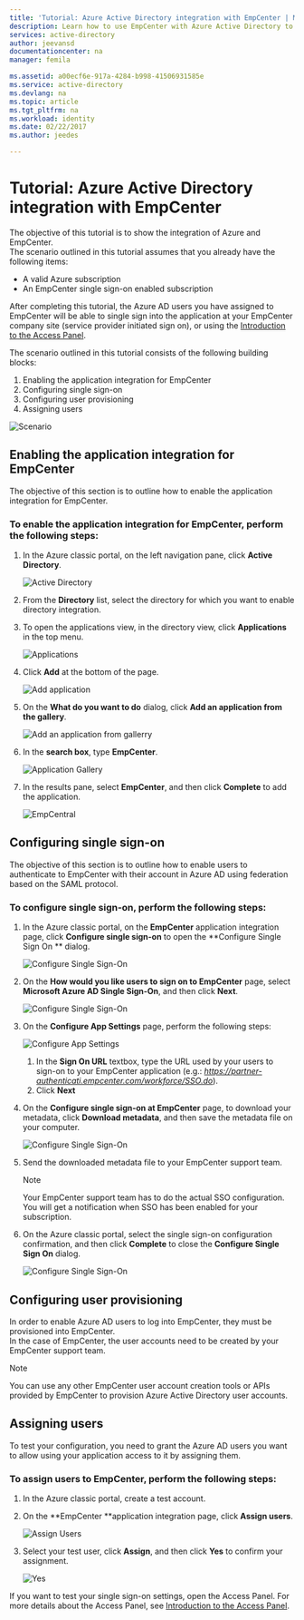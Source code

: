 ```yaml
---
title: 'Tutorial: Azure Active Directory integration with EmpCenter | Microsoft Docs'
description: Learn how to use EmpCenter with Azure Active Directory to enable single sign-on, automated provisioning, and more!
services: active-directory
author: jeevansd
documentationcenter: na
manager: femila

ms.assetid: a00ecf6e-917a-4284-b998-41506931585e
ms.service: active-directory
ms.devlang: na
ms.topic: article
ms.tgt_pltfrm: na
ms.workload: identity
ms.date: 02/22/2017
ms.author: jeedes

---
```

# Tutorial: Azure Active Directory integration with EmpCenter
The objective of this tutorial is to show the integration of Azure and EmpCenter.  
The scenario outlined in this tutorial assumes that you already have the following items:

* A valid Azure subscription
* An EmpCenter single sign-on enabled subscription

After completing this tutorial, the Azure AD users you have assigned to EmpCenter will be able to single sign into the application at your EmpCenter company site (service provider initiated sign on), or using the [Introduction to the Access Panel](active-directory-saas-access-panel-introduction.md).

The scenario outlined in this tutorial consists of the following building blocks:

1. Enabling the application integration for EmpCenter
2. Configuring single sign-on
3. Configuring user provisioning
4. Assigning users

![Scenario](./media/active-directory-saas-empcenter-tutorial/IC802916.png "Scenario")

## Enabling the application integration for EmpCenter
The objective of this section is to outline how to enable the application integration for EmpCenter.

### To enable the application integration for EmpCenter, perform the following steps:
1. In the Azure classic portal, on the left navigation pane, click **Active Directory**.
   
   ![Active Directory](./media/active-directory-saas-empcenter-tutorial/IC700993.png "Active Directory")
2. From the **Directory** list, select the directory for which you want to enable directory integration.
3. To open the applications view, in the directory view, click **Applications** in the top menu.
   
   ![Applications](./media/active-directory-saas-empcenter-tutorial/IC700994.png "Applications")
4. Click **Add** at the bottom of the page.
   
   ![Add application](./media/active-directory-saas-empcenter-tutorial/IC749321.png "Add application")
5. On the **What do you want to do** dialog, click **Add an application from the gallery**.
   
   ![Add an application from gallerry](./media/active-directory-saas-empcenter-tutorial/IC749322.png "Add an application from gallerry")
6. In the **search box**, type **EmpCenter**.
   
   ![Application Gallery](./media/active-directory-saas-empcenter-tutorial/IC802917.png "Application Gallery")
7. In the results pane, select **EmpCenter**, and then click **Complete** to add the application.
   
   ![EmpCentral](./media/active-directory-saas-empcenter-tutorial/IC802918.png "EmpCentral")
   

## Configuring single sign-on

The objective of this section is to outline how to enable users to authenticate to EmpCenter with their account in Azure AD using federation based on the SAML protocol.

### To configure single sign-on, perform the following steps:
1. In the Azure classic portal, on the **EmpCenter** application integration page, click **Configure single sign-on** to open the **Configure Single Sign On ** dialog.
   
   ![Configure Single Sign-On](./media/active-directory-saas-empcenter-tutorial/IC802919.png "Configure Single Sign-On")
2. On the **How would you like users to sign on to EmpCenter** page, select **Microsoft Azure AD Single Sign-On**, and then click **Next**.
   
   ![Configure Single Sign-On](./media/active-directory-saas-empcenter-tutorial/IC802920.png "Configure Single Sign-On")
3. On the **Configure App Settings** page, perform the following steps:
   
   ![Configure App Settings](./media/active-directory-saas-empcenter-tutorial/IC802921.png "Configure App Settings")
   
   1. In the **Sign On URL** textbox, type the URL used by your users to sign-on to your EmpCenter application (e.g.: *https://partner-authenticati.empcenter.com/workforce/SSO.do*).
   2. Click **Next**
4. On the **Configure single sign-on at EmpCenter** page, to download your metadata, click **Download metadata**, and then save the metadata file on your computer.
   
   ![Configure Single Sign-On](./media/active-directory-saas-empcenter-tutorial/IC802922.png "Configure Single Sign-On")
5. Send the downloaded metadata file to your EmpCenter support team.
   
   > [!NOTE]
   > Your EmpCenter support team has to do the actual SSO configuration.
   > You will get a notification when SSO has been enabled for your subscription.
   > 
   > 
6. On the Azure classic portal, select the single sign-on configuration confirmation, and then click **Complete** to close the **Configure Single Sign On** dialog.
   
   ![Configure Single Sign-On](./media/active-directory-saas-empcenter-tutorial/IC802923.png "Configure Single Sign-On")
   
## Configuring user provisioning

In order to enable Azure AD users to log into EmpCenter, they must be provisioned into EmpCenter.  
In the case of EmpCenter, the user accounts need to be created by your EmpCenter support team.

> [!NOTE]
> You can use any other EmpCenter user account creation tools or APIs provided by EmpCenter to provision Azure Active Directory user accounts.
> 
> 

## Assigning users
To test your configuration, you need to grant the Azure AD users you want to allow using your application access to it by assigning them.

### To assign users to EmpCenter, perform the following steps:
1. In the Azure classic portal, create a test account.
2. On the **EmpCenter **application integration page, click **Assign users**.
   
   ![Assign Users](./media/active-directory-saas-empcenter-tutorial/IC802924.png "Assign Users")
3. Select your test user, click **Assign**, and then click **Yes** to confirm your assignment.
   
   ![Yes](./media/active-directory-saas-empcenter-tutorial/IC767830.png "Yes")

If you want to test your single sign-on settings, open the Access Panel. For more details about the Access Panel, see [Introduction to the Access Panel](active-directory-saas-access-panel-introduction.md).


